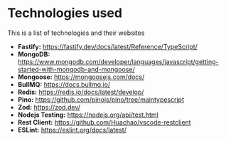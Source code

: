 # Technologies used

This is a list of technologies and their websites

- **Fastify:** https://fastify.dev/docs/latest/Reference/TypeScript/
- **MongoDB:** https://www.mongodb.com/developer/languages/javascript/getting-started-with-mongodb-and-mongoose/
- **Mongoose:** https://mongoosejs.com/docs/
- **BullMQ:** https://docs.bullmq.io/
- **Redis:** https://redis.io/docs/latest/develop/
- **Pino:** https://github.com/pinojs/pino/tree/maintypescript
- **Zod:** https://zod.dev/
- **Nodejs Testing:** https://nodejs.org/api/test.html
- **Rest Client:** https://github.com/Huachao/vscode-restclient
- **ESLint:** https://eslint.org/docs/latest/
